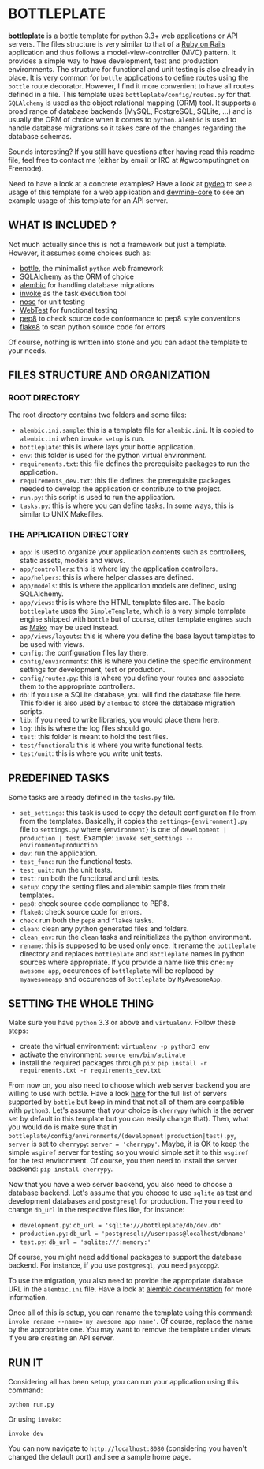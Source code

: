 # BOTTLEPLATE

**bottleplate** is a [bottle](http://bottlepy.org/docs/stable/) template for
`python` 3.3+ web applications or API servers. The files structure is very
similar to that of a [Ruby on Rails](http://rubyonrails.org/) application and
thus follows a model-view-controller (MVC) pattern.  It provides a simple way to
have development, test and production environments.  The structure for
functional and unit testing is also already in place.  It is very common for
`bottle` applications to define routes using the `bottle` route decorator.
However, I find it more convenient to have all routes defined in a file. This
template uses `bottleplate/config/routes.py` for that.  `SQLAlchemy` is used as
the object relational mapping (ORM) tool. It supports a broad range of database
backends (MySQL, PostgreSQL, SQLite, ...) and is usually the ORM of choice when
it comes to `python`. `alembic` is used to handle database migrations so it
takes care of the changes regarding the database schemas.

Sounds interesting? If you still have questions after having read this readme
file, feel free to contact me (either by email or IRC at #gwcomputingnet on
Freenode).

Need to have a look at a concrete examples? Have a look at
[pydeo](https://github.com/Rolinh/pydeo) to see a usage of this template for a
web application and [devmine-core](https://github.com/DevMine/devmine-core) to
see an example usage of this template for an API server.

## WHAT IS INCLUDED ?

Not much actually since this is not a framework but just a template. However, it
assumes some choices such as:

* [bottle](http://bottlepy.org/docs/stable/), the minimalist `python` web
  framework
* [SQLAlchemy](http://www.sqlalchemy.org/) as the ORM of choice
* [alembic](https://bitbucket.org/zzzeek/alembic) for handling database
  migrations
* [invoke](http://invoke.readthedocs.org/) as the task execution tool
* [nose](https://nose.readthedocs.org) for unit testing
* [WebTest](http://webtest.readthedocs.org/) for functional testing
* [pep8](http://pep8.readthedocs.org/) to check source code conformance to pep8
  style conventions
* [flake8](http://flake8.pycqa.org) to scan python source code for errors

Of course, nothing is written into stone and you can adapt the template to your
needs.

## FILES STRUCTURE AND ORGANIZATION

### ROOT DIRECTORY

The root directory contains two folders and some files:

* `alembic.ini.sample`: this is a template file for `alembic.ini`. It is copied
  to `alembic.ini` when `invoke setup` is run.
* `bottleplate`: this is where lays your bottle application.
* `env`: this folder is used for the python virtual environment.
* `requirements.txt`: this file defines the prerequisite packages to run the
  application.
* `requirements_dev.txt`: this file defines the prerequisite packages needed to
  develop the application or contribute to the project.
* `run.py`: this script is used to run the application.
* `tasks.py`: this is where you can define tasks. In some ways, this is similar
  to UNIX Makefiles. 

### THE APPLICATION DIRECTORY

* `app`: is used to organize your application contents such as controllers,
  static assets, models and views.
* `app/controllers`: this is where lay the application controllers.
* `app/helpers`: this is where helper classes are defined.
* `app/models`: this is where the application models are defined, using
  SQLAlchemy.
* `app/views`: this is where the HTML template files are. The basic
  `bottleplate` uses the `SimpleTemplate`, which is a very simple template
  engine shipped with `bottle` but of course, other template engines such as
  [Mako](http://www.makotemplates.org/) may be used instead.
* `app/views/layouts`: this is where you define the base layout templates to be
  used with views.
* `config`: the configuration files lay there.
* `config/environments`: this is where you define the specific environment
  settings for development, test or production.
* `config/routes.py`: this is where you define your routes and associate them to
  the appropriate controllers.
* `db`: if you use a SQLite database, you will find the database file here. 
  This folder is also used by `alembic` to store the database migration
  scripts.
* `lib`: if you need to write libraries, you would place them here.
* `log`: this is where the log files should go.
* `test`: this folder is meant to hold the test files.
* `test/functional`: this is where you write functional tests.
* `test/unit`: this is where you write unit tests.

## PREDEFINED TASKS

Some tasks are already defined in the `tasks.py` file.

* `set_settings`: this task is used to copy the default configuration file from
  from the templates. Basically, it copies the `settings-{environment}.py` file
  to `settings.py` where `{environment}` is one of `development | production |
  test`.
  Example:
  `invoke set_settings --environment=production`
* `dev`: run the application.
* `test_func`: run the functional tests.
* `test_unit`: run the unit tests.
* `test`: run both the functional and unit tests.
* `setup`: copy the setting files and alembic sample files from their templates.
* `pep8`: check source code compliance to PEP8.
* `flake8`: check source code for errors.
* `check` run both the `pep8` and `flake8` tasks.
* `clean`: clean any python generated files and folders.
* `clean_env`: run the `clean` tasks and reinitializes the python environment.
* `rename`: this is supposed to be used only once. It rename the `bottleplate`
  directory and replaces `bottleplate` and `Bottleplate` names in python sources
  where appropriate. If you provide a name like this one: `my awesome app`,
  occurences of `bottleplate` will be replaced by `myawesomeapp` and occurences
  of `Bottleplate` by `MyAwesomeApp`.

## SETTING THE WHOLE THING

Make sure you have `python` 3.3 or above and `virtualenv`. Follow these steps:

* create the virtual environment: `virtualenv -p python3 env`
* activate the environment: `source env/bin/activate`
* install the required packages through `pip`:
  `pip install -r requirements.txt -r requirements_dev.txt`

From now on, you also need to choose which web server backend you are willing to
use with bottle. Have a look
[here](http://bottlepy.org/docs/stable/deployment.html#switching-the-server-backend)
for the full list of servers supported by `bottle` but keep in mind that not all
of them are compatible with `python3`.  Let's assume that your choice is
`cherrypy` (which is the server set by default in this template but you can
easily change that). Then, what you would do is make sure that in
`bottleplate/config/environments/(development|production|test).py`, `server` is
set to `cherrypy`: `server = 'cherrypy'`. Maybe, it is OK to keep the simple
`wsgiref` server for testing so you would simple set it to this `wsgiref` for
the test environment.
Of course, you then need to install the server backend: `pip install cherrypy`.

Now that you have a web server backend, you also need to choose a database
backend. Let's assume that you choose to use `sqlite` as test and
development databases and `postgresql` for production. The you need to change
`db_url` in the respective files like, for instance:

* `development.py`: `db_url = 'sqlite:///bottleplate/db/dev.db'`
* `production.py`: `db_url = 'postgresql://user:pass@localhost/dbname'`
* `test.py`: `db_url = 'sqlite:///:memory:'`

Of course, you might need additional packages to support the database backend.
For instance, if you use `postgresql`, you need `psycopg2`.

To use the migration, you also need to provide the appropriate database URL in
the `alembic.ini` file. Have a look at
[alembic documentation](http://alembic.readthedocs.org/) for more information.

Once all of this is setup, you can rename the template using this command:
`invoke rename --name='my awesome app name'`.
Of course, replace the name by the appropriate one. You may want to remove the
template under views if you are creating an API server.

## RUN IT

Considering all has been setup, you can run your application using this command:

    python run.py

Or using `invoke`:

    invoke dev

You can now navigate to `http://localhost:8080` (considering you haven't changed
the default port) and see a sample home page.
